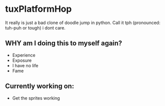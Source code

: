 # tuxPlatformHop

It really is just a bad clone of doodle jump in python. Call it tph (pronounced: tuh-puh or tough) i dont care.

## WHY am I doing this to myself again?

 * Experience
 * Exposure
 * I have no life
 * Fame

## Currently working on:
 * Get the sprites working